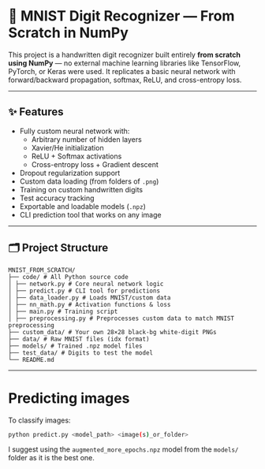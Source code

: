 # 🧠 MNIST Digit Recognizer — From Scratch in NumPy

This project is a handwritten digit recognizer built entirely **from scratch using NumPy** — no external machine learning libraries like TensorFlow, PyTorch, or Keras were used. It replicates a basic neural network with forward/backward propagation, softmax, ReLU, and cross-entropy loss.

---

## ✨ Features

- Fully custom neural network with:
  - Arbitrary number of hidden layers
  - Xavier/He initialization
  - ReLU + Softmax activations
  - Cross-entropy loss + Gradient descent
- Dropout regularization support
- Custom data loading (from folders of `.png`)
- Training on custom handwritten digits
- Test accuracy tracking
- Exportable and loadable models (`.npz`)
- CLI prediction tool that works on any image

---

## 🗂️ Project Structure

```
MNIST_FROM_SCRATCH/
├── code/ # All Python source code
│ ├── network.py # Core neural network logic
│ ├── predict.py # CLI tool for predictions
│ ├── data_loader.py # Loads MNIST/custom data
│ ├── nn_math.py # Activation functions & loss
│ ├── main.py # Training script
│ ├── preprocessing.py # Preprocesses custom data to match MNIST preprocessing
├── custom_data/ # Your own 28×28 black-bg white-digit PNGs
├── data/ # Raw MNIST files (idx format)
├── models/ # Trained .npz model files
├── test_data/ # Digits to test the model
└── README.md
```

---

# Predicting images

To classify images:
```bash
python predict.py <model_path> <image(s)_or_folder>
```

I suggest using the `augmented_more_epochs.npz` model from the `models/` folder as it is the best one. 
